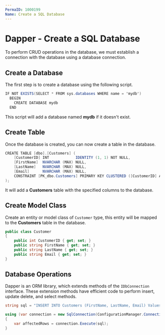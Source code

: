 ```yaml
---
PermaID: 1000199
Name: Create a SQL Database
---
```


# Dapper - Create a SQL Database

To perform CRUD operations in the database, we must establish a connection with the database using a database connection. 

## Create a Database

The first step is to create a database using the following script.

```csharp
IF NOT EXISTS(SELECT * FROM sys.databases WHERE name = 'mydb')
  BEGIN
    CREATE DATABASE mydb
  END
```

This script will add a database named **mydb** if it doesn't exist.

## Create Table

Once the database is created, you can now create a table in the database.

```csharp
CREATE TABLE [dbo].[Customers] (
    [CustomerID] INT            IDENTITY (1, 1) NOT NULL,
    [FirstName]  NVARCHAR (MAX) NULL,
    [LastName]   NVARCHAR (MAX) NULL,
    [Email]      NVARCHAR (MAX) NULL,
    CONSTRAINT [PK_dbo.Customers] PRIMARY KEY CLUSTERED ([CustomerID] ASC)
);
```

It will add a **Customers** table with the specified columns to the database.  

## Create Model Class

Create an entity or model class of `Customer` type, this entity will be mapped to the **Customers** table in the database.

```csharp
public class Customer
{
    public int CustomerID { get; set; }
    public string FirstName { get; set; }
    public string LastName { get; set; }
    public string Email { get; set; }
}
```

## Database Operations

Dapper is an ORM library, which extends methods of the `IDbConnection` interface. These extension methods have efficient code to perform insert, update delete, and select methods.

```csharp
string sql = "INSERT INTO Customers (FirstName, LastName, Email) Values ('Carson', 'Alexander', 'carson.alexander@example.com');";

using (var connection = new SqlConnection(ConfigurationManager.ConnectionStrings["Connection"].ConnectionString))
{
    var affectedRows = connection.Execute(sql);
}
```
